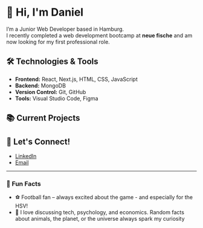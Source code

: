 # 👋 Hi, I'm Daniel 

I’m a Junior Web Developer based in Hamburg.  
I recently completed a web development bootcamp at **neue fische** and am now looking for my first professional role.  
  
## 🛠️ Technologies & Tools  
- **Frontend:** React, Next.js, HTML, CSS, JavaScript  
- **Backend:** MongoDB  
- **Version Control:** Git, GitHub  
- **Tools:** Visual Studio Code, Figma  

## 📚 Current Projects  

## 🚀 Let's Connect!  
- [LinkedIn](www.linkedin.com/in/daniel-greßmann)  
- [Email](mailto:daniel@gressmann.online)  

---

### 🤔 Fun Facts
- ⚽ Football fan – always excited about the game - and especially for the HSV!  
- 💬 I love discussing tech, psychology, and economics. Random facts about animals, the planet, or the universe always spark my curiosity
